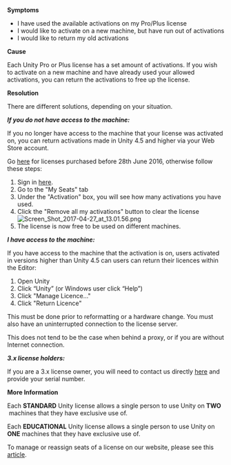 

**Symptoms**


- I have used the available activations on my Pro/Plus license
- I would like to activate on a new machine, but have run out of activations
- I would like to return my old activations



**Cause**



Each Unity Pro or Plus license has a set amount of activations. If you wish to activate on a new machine and have already used your allowed activations, you can return the activations to free up the license.



**Resolution**



There are different solutions, depending on your situation.



***If you do not have access to the machine:***



If you no longer have access to the machine that your license was activated on, you can return activations made in Unity 4.5 and higher via your Web Store account.



Go [here](https://store.unity3d.com/account/licenses) for licenses purchased before 28th June 2016, otherwise follow these steps:


1. Sign in [here](https://id.unity.com).
2. Go to the "My Seats" tab
3. Under the "Activation" box, you will see how many activations you have used.
4. Click the "Remove all my activations" button to clear the license![Screen_Shot_2017-04-27_at_13.01.56.png](/hc/article_attachments/115006593746/Screen_Shot_2017-04-27_at_13.01.56.png)
5. The license is now free to be used on different machines.



***I have access to the machine:***



If you have access to the machine that the activation is on, users activated in versions higher than Unity 4.5 can users can return their licences within the Editor:


1. Open Unity
2. Click “Unity” (or Windows user click “Help”)
3. Click "Manage Licence..."
4. Click "Return Licence"



This must be done prior to reformatting or a hardware change. You must also have an uninterrupted connection to the license server.



This does not tend to be the case when behind a proxy, or if you are without Internet connection.



***3.x license holders:***



If you are a 3.x license owner, you will need to contact us directly [here](/hc/en-us/requests/new) and provide your serial number.



**More Information**



Each  **STANDARD**  Unity license allows a single person to use Unity on  **TWO**  machines that they have exclusive use of.

Each  **EDUCATIONAL**  Unity license allows a single person to use Unity on  **ONE**  machines that they have exclusive use of.



To manage or reassign seats of a license on our website, please see this [article](https://support.unity3d.com/hc/en-us/articles/209019666).









